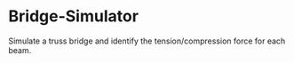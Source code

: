 # Bridge-Simulator
Simulate a truss bridge and identify the tension/compression force for each beam.
